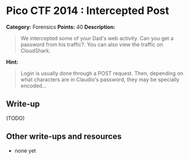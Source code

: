 # Pico CTF 2014 : Intercepted Post

**Category:** Forensics
**Points:** 40
**Description:**

>We intercepted some of your Dad's web activity. Can you get a password from his traffic?. You can also view the traffic on CloudShark.

**Hint:**
>Login is usually done through a POST request. Then, depending on what characters are in Claudio's password, they may be specially encoded...

## Write-up

(TODO)

## Other write-ups and resources

* none yet
